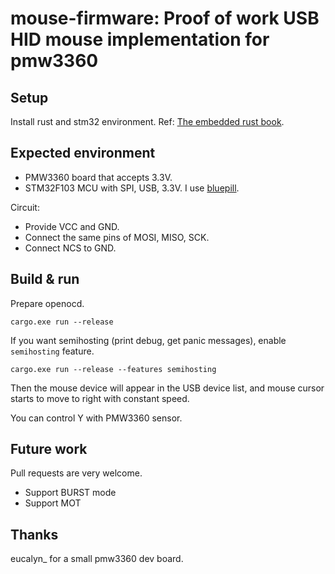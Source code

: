 # mouse-firmware: Proof of work USB HID mouse implementation for pmw3360

## Setup

Install rust and stm32 environment.
Ref: [The embedded rust book](https://docs.rust-embedded.org/book/).

## Expected environment

- PMW3360 board that accepts 3.3V.
- STM32F103 MCU with SPI, USB, 3.3V. I use [bluepill](https://stm32-base.org/boards/STM32F103C8T6-Blue-Pill.html).

Circuit:

- Provide VCC and GND.
- Connect the same pins of MOSI, MISO, SCK.
- Connect NCS to GND.

## Build & run

Prepare openocd.

```
cargo.exe run --release
```

If you want semihosting (print debug, get panic messages), enable `semihosting` feature.

```
cargo.exe run --release --features semihosting
```

Then the mouse device will appear in the USB device list, and mouse cursor starts to move to right with constant speed.

You can control Y with PMW3360 sensor.

## Future work

Pull requests are very welcome.

- Support BURST mode
- Support MOT

## Thanks

eucalyn_ for a small pmw3360 dev board.
